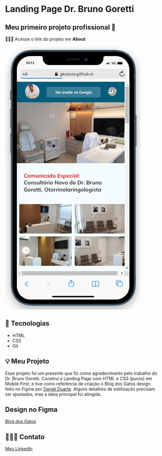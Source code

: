 # Landing Page Dr. Bruno Goretti

## Meu primeiro projeto profissional 🚀

👩🏽‍💻 Acesse o link do projeto em **About**

![preview](./assets/preview.png)

## 🔰 Tecnologias

- HTML
- CSS
- Git

## 💡 Meu Projeto

Esse projeto foi um presente que fiz como agradecimento pelo trabalho do Dr. Bruno Goretti. Construí a Landing Page com HTML e CSS (puros) em Mobile First, e tive como referência de criação o Blog dos Gatos design feito no Figma por [Daniel Duarte](https://www.instagram.com/odaniel2d/). Alguns detalhes de estilização precisam ser ajustados, mas a ideia principal foi atingida.

## Design no Figma
[Blog dos Gatos](https://www.figma.com/file/8XJT5AflfdjdeqIy82ArpX/Blog-de-Gatos-%E2%80%A2-Desafio-Explorer-(Community)?type=design&node-id=101-91&mode=design&t=FtDiQn41mnpNFCw6-0)

## 🤸🏽‍♂️ Contato

[Meu LinkedIn](https://www.linkedin.com/in/gkos22/)